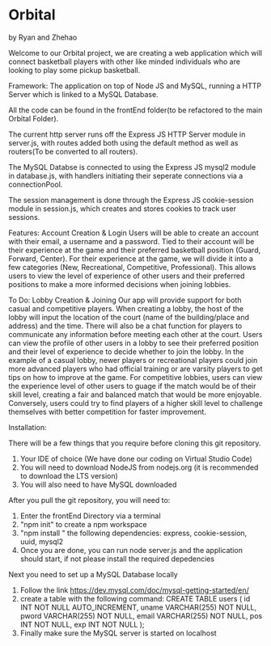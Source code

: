 # Orbital
by Ryan and Zhehao

Welcome to our Orbital project, we are creating a web application which will connect basketball players with other 
like minded individuals who are looking to play some pickup basketball.

Framework:
The application on top of Node JS and MySQL, running a HTTP Server which is linked to a MySQL Database.

All the code can be found in the frontEnd folder(to be refactored to the main Orbital Folder).

The current http server runs off the Express JS HTTP Server module in server.js, with routes added both using the default method as well as routers(To be converted to all routers).

The MySQL Databse is connected to using the Express JS mysql2 module in database.js, with handlers initiating their seperate connections via a connectionPool.

The session management is done through the Express JS cookie-session module in session.js, which creates and stores cookies to track user sessions.

Features:
Account Creation & Login
Users will be able to create an account with their email, a username and a password. Tied to their account will be their experience at the game and their preferred basketball position (Guard, Forward, Center). For their experience at the game, we will divide it into a few categories (New, Recreational, Competitive, Professional). This allows users to view the level of experience of other users and their preferred positions to make a more informed decisions when joining lobbies. 


To Do:
Lobby Creation & Joining
Our app will provide support for both casual and competitive players. When creating a lobby, the host of the lobby will input the location of the court (name of the building/place and address) and the time. There will also be a chat function for players to communicate any information before meeting each other at the court. Users can view the profile of other users in a lobby to see their preferred position and their level of experience to decide whether to join the lobby. In the example of a casual lobby, newer players or recreational players could join more advanced players who had official training or are varsity players to get tips on how to improve at the game. For competitive lobbies, users can view the experience level of other users to guage if the match would be of their skill level, creating a fair and balanced match that would be more enjoyable. Conversely, users could try to find players of a higher skill level to challenge themselves with better competition for faster improvement.


Installation:

There will be a few things that you require before cloning this git repository.
1. Your IDE of choice (We have done our coding on Virtual Studio Code)
2. You will need to download NodeJS from nodejs.org (it is recommended to download the LTS version)
3. You will also need to have MySQL downloaded

After you pull the git repository, you will need to:
1. Enter the frontEnd Directory via a terminal
2. "npm init" to create a npm workspace
3. "npm install <dependency>" the following dependencies: express, cookie-session, uuid, mysql2
4. Once you are done, you can run node server.js and the application should start, if not please install the required depedencies

Next you need to set up a MySQL Database locally 
1. Follow the link https://dev.mysql.com/doc/mysql-getting-started/en/
2. create a table with the following command:
  CREATE TABLE users (
      id INT NOT NULL AUTO_INCREMENT,
      uname VARCHAR(255) NOT NULL,
      pword VARCHAR(255) NOT NULL,
      email VARCHAR(255) NOT NULL,
      pos INT NOT NULL,
      exp INT NOT NULL
  );
3. Finally make sure the MySQL server is started on localhost